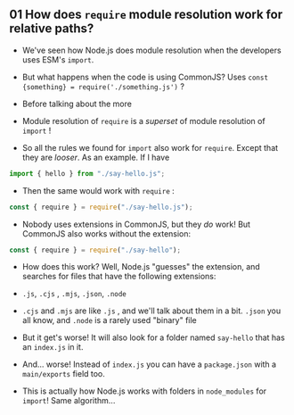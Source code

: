 ## 01 How does `require` module resolution work for relative paths?

- We've seen how Node.js does module resolution when the developers uses ESM's `import`.

- But what happens when the code is using CommonJS? Uses `const {something} = require('./something.js')` ?

- Before talking about the more

- Module resolution of `require` is a _superset_ of module resolution of `import` !

- So all the rules we found for `import` also work for `require`. Except that they are _looser_. As an example. If I have

```jsx
import { hello } from "./say-hello.js";
```

- Then the same would work with `require` :

```jsx
const { require } = require("./say-hello.js");
```

- Nobody uses extensions in CommonJS, but they _do_ work! But CommonJS also works without the extension:

```jsx
const { require } = require("./say-hello");
```

- How does this work? Well, Node.js "guesses" the extension, and searches for files that have the following extensions:

- `.js`, `.cjs` , `.mjs`, `.json`, `.node`

- `.cjs` and `.mjs` are like `.js` , and we'll talk about them in a bit. `.json` you all know, and `.node` is a rarely used "binary" file

- But it get's worse! It will also look for a folder named `say-hello` that has an `index.js` in it.

- And... worse! Instead of `index.js` you can have a `package.json` with a `main/exports` field too.

- This is actually how Node.js works with folders in `node_modules` for `import`! Same algorithm...
